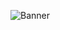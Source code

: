 ![Banner]([http://url/to/img.png](https://github.com/Vasika-uso/spotify-GL/blob/main/.github/banner/Spotify-GL-banner.png))      


